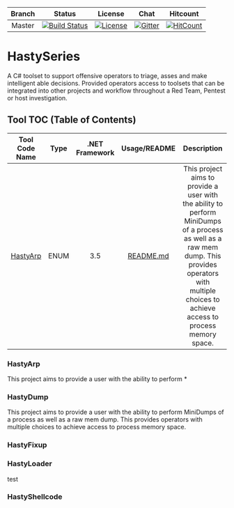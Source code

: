 

| Branch | Status | License | Chat | Hitcount |
| :----: | :----: | :----: | :----: | :----: | 
| Master | [![Build Status](https://travis-ci.com/obscuritylabs/HastySeries.svg?token=WijX13S3UsZRzVurRNNm&branch=master)](https://travis-ci.com/obscuritylabs/HastySeries) | [![License](https://img.shields.io/badge/License-BSD%203--Clause-blue.svg)](https://opensource.org/licenses/BSD-3-Clause) | [![Gitter](https://badges.gitter.im/HastySeries/community.svg)](https://gitter.im/HastySeries/community?utm_source=badge&utm_medium=badge&utm_campaign=pr-badge) | [![HitCount](http://hits.dwyl.io/obscuritylabs/OS-CFDB.svg)](http://hits.dwyl.io/obscuritylabs/HastySeries)|

# HastySeries
A C# toolset to support offensive operators to triage, asses and make intelligent able decisions. Provided operators access to toolsets that can be integrated into other projects and workflow throughout a Red Team, Pentest or host investigation.

## Tool TOC (Table of Contents)
| Tool Code Name |  Type  |  .NET Framework | Usage/README | Description |
| :------------: | :----: | :-------------: | :----------: | :---------: | 
| [HastyArp](#hastyarp) |  ENUM  |       3.5       |   [README.md](HastyArp/README.md)  | This project aims to provide a user with the ability to perform MiniDumps of a process as well as a raw mem dump. This provides operators with multiple choices to achieve access to process memory space.

### HastyArp
This project aims to provide a user with the ability to perform *

### HastyDump
This project aims to provide a user with the ability to perform MiniDumps of a process as well as a raw mem dump. This provides operators with multiple choices to achieve access to process memory space.
 
### HastyFixup

### HastyLoader
test

### HastyShellcode
